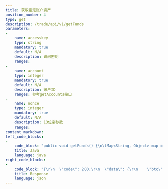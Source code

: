 ```yaml
---
title: 获取指定账户资产
position_number: 4
type: get
description: /trade/api/v1/getFunds
parameters:
-
    name: accesskey
    type: string
    mandatory: true
    default: N/A
    description: 访问密钥
    ranges:
-
    name: account
    type: integer
    mandatory: true
    default: N/A
    description: 账户ID
    ranges: 参考getAccounts接口
-
    name: nonce
    type: integer
    mandatory: true
    default: N/A
    description: 13位毫秒数
    ranges:
content_markdown:
left_code_blocks:
-
    code_block: "public void getFunds() {\n\tMap<String, Object> map = new HashMap<String, Object>();\n\tmap.put(\"accesskey\", accessKey);\n\tmap.put(\"account\", 2);\t// 现货账户(en:Spot account)\n\tmap.put(\"nonce\", System.currentTimeMillis());\n\t// 签名(en:Signature)\n\tString signature = HttpUtil.getSignature(map, secretKey);\n\tmap.put(\"signature\", signature);\n\tString text = HttpUtil.get(URL + \"/trade/api/v1/getFunds\", map);\n\tSystem.out.println(text);\n}"
    title: Java
    language: java
right_code_blocks:
-
    code_block: "{\r\n  \"code\": 200,\r\n  \"data\": {\r\n    \"btc\": {\r\n      \"freeze\": \"0.00\",     // 冻结\r\n      \"available\": \"0.00\"   // 可用\r\n    },\r\n    \"eth\": {\r\n      \"freeze\": \"0.00\",\r\n      \"available\": \"0.00\"\r\n    },\r\n    \"usdt\": {\r\n      \"freeze\": \"3062.17437341\",\r\n      \"available\": \"3867.43650012\"\r\n    },\r\n    \"ltc\": {\r\n      \"freeze\": \"0.00\",\r\n      \"available\": \"0.00\"\r\n    }\r\n    ...\r\n  },\r\n  \"info\": \"success\"\r\n}"
    title: Response
    language: json
---
```

